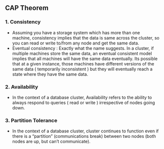 
## CAP Theorem ##
### 1. Consistency ###
- Assuming you have a storage system which has more than one machine, consistency implies that the data is same across the cluster, so you can read or write to/from any node and get the same data.
- Eventual consistency : Exactly what the name suggests. In a cluster, if multiple machines store the same data, an eventual consistent model implies that all machines will have the same data eventually. Its possible that at a given instance, those machines have different versions of the same data ( temporarily inconsistent ) but they will eventually reach a state where they have the same data.
### 2. Availability ###
- In the context of a database cluster, Availability refers to the ability to always respond to queries ( read or write ) irrespective of nodes going down.
### 3. Partition Tolerance ###
- In the context of a database cluster, cluster continues to function even if there is a “partition” (communications break) between two nodes (both nodes are up, but can’t communicate).

